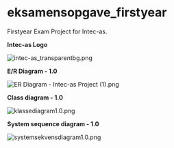 # eksamensopgave_firstyear
Firstyear Exam Project for Intec-as.

**Intec-as Logo**

![intec-as_transparentbg.png](https://eraser.imgix.net/workspaces/V5Ad1NgJJcGGNRQtrELH/5DJecUAAWLgqCpQuZfWBE4wniJm1/haVTGTYhqasOyLEkil93.png?ixlib=js-3.7.0 "intec-as_transparentbg.png")

**E/R Diagram - 1.0**

![ER Diagram - Intec-as Project (1).png](https://eraser.imgix.net/workspaces/V5Ad1NgJJcGGNRQtrELH/5DJecUAAWLgqCpQuZfWBE4wniJm1/XRVVaD5HAm2ZgaeXcDkX.png?ixlib=js-3.7.0 "ER Diagram - Intec-as Project (1).png")

**Class diagram - 1.0**

![klassediagram1.0.png](https://eraser.imgix.net/workspaces/V5Ad1NgJJcGGNRQtrELH/5DJecUAAWLgqCpQuZfWBE4wniJm1/T7EAL3MgIgIVzR1ORtcV.png?ixlib=js-3.7.0 "klassediagram1.0.png")

**System sequence diagram - 1.0**



![systemsekvensdiagram1.0.png](https://eraser.imgix.net/workspaces/V5Ad1NgJJcGGNRQtrELH/5DJecUAAWLgqCpQuZfWBE4wniJm1/jVGbJR1vbZlqPcEeDeJi.png?ixlib=js-3.7.0 "systemsekvensdiagram1.0.png")
